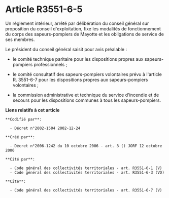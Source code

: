 # Article R3551-6-5

Un règlement intérieur, arrêté par délibération du conseil général sur proposition du conseil d'exploitation, fixe les
modalités de fonctionnement du corps des sapeurs-pompiers de Mayotte et les obligations de service de ses membres.

Le président du conseil général saisit pour avis préalable :

- le comité technique paritaire pour les dispositions propres aux sapeurs-pompiers professionnels ;

- le comité consultatif des sapeurs-pompiers volontaires prévu à l'article R. 3551-6-7 pour les dispositions propres aux
sapeurs-pompiers volontaires ;

- la commission administrative et technique du service d'incendie et de secours pour les dispositions communes à tous les
sapeurs-pompiers.

**Liens relatifs à cet article**

	**Codifié par**:

	  - Décret n°2002-1504 2002-12-24

	**Créé par**:

	  - Décret n°2006-1242 du 10 octobre 2006 - art. 3 () JORF 12 octobre 2006

	**Cité par**:

	  - Code général des collectivités territoriales - art. R3551-6-1 (V)
	  - Code général des collectivités territoriales - art. R3551-6-3 (VD)

	**Cite**:

	  - Code général des collectivités territoriales - art. R3551-6-7 (V)
